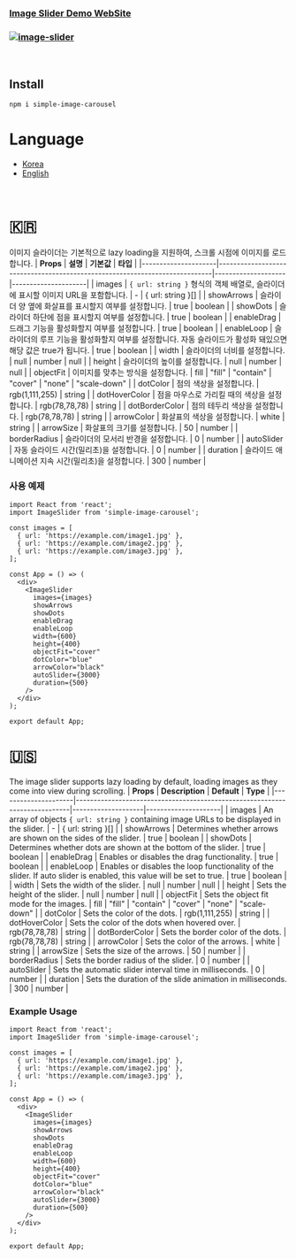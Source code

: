 ### [Image Slider Demo WebSite](https://heeeete.github.io/huipark-image-slider-demo/)
### [![image-slider](https://github.com/heeeete/huipark-image-slider/assets/101648575/ecbb7994-4dd2-437e-a738-ea5eabb6c54e)](https://heeeete.github.io/huipark-image-slider-demo/)
<br/>

## Install
```
npm i simple-image-carousel
```

# Language
* [Korea](#Korea)
* [English](#English)

<br/>

# 🇰🇷
이미지 슬라이더는 기본적으로 lazy loading을 지원하여, 스크롤 시점에 이미지를 로드합니다.
| **Props**            | **설명**                                                                   | **기본값**         | **타입**            |
|---------------------|----------------------------------------------------------------------------|--------------------|---------------------|
| images              | `{ url: string }` 형식의 객체 배열로, 슬라이더에 표시할 이미지 URL을 포함합니다. | -                  | { url: string }[]   |
| showArrows          | 슬라이더 양 옆에 화살표를 표시할지 여부를 설정합니다.                            | true               | boolean             |
| showDots            | 슬라이더 하단에 점을 표시할지 여부를 설정합니다.                                | true               | boolean             |
| enableDrag          | 드래그 기능을 활성화할지 여부를 설정합니다.                                   | true               | boolean             |
| enableLoop          | 슬라이더의 루프 기능을 활성화할지 여부를 설정합니다. 자동 슬라이드가 활성화 돼있으면 해당 값은 true가 됩니다.   | true               | boolean             |
| width               | 슬라이더의 너비를 설정합니다.                                                | null               | number \| null      |
| height              | 슬라이더의 높이를 설정합니다.                                               | null               | number \| null      |
| objectFit           | 이미지를 맞추는 방식을 설정합니다.                                           | fill               | "fill" \| "contain" \| "cover" \| "none" \| "scale-down" |
| dotColor            | 점의 색상을 설정합니다.                                                     | rgb(1,111,255)     | string              |
| dotHoverColor       | 점을 마우스로 가리킬 때의 색상을 설정합니다.                                 | rgb(78,78,78)      | string              |
| dotBorderColor      | 점의 테두리 색상을 설정합니다.                                               | rgb(78,78,78)      | string              |
| arrowColor          | 화살표의 색상을 설정합니다.                                                  | white              | string              |
| arrowSize           | 화살표의 크기를 설정합니다.                                                  | 50                 | number              |
| borderRadius        | 슬라이더의 모서리 반경을 설정합니다.                                          | 0                  | number              |
| autoSlider          | 자동 슬라이드 시간(밀리초)을 설정합니다.                                     | 0                  | number              |
| duration            | 슬라이드 애니메이션 지속 시간(밀리초)을 설정합니다.                           | 300                | number              |

### 사용 예제
```
import React from 'react';
import ImageSlider from 'simple-image-carousel';

const images = [
  { url: 'https://example.com/image1.jpg' },
  { url: 'https://example.com/image2.jpg' },
  { url: 'https://example.com/image3.jpg' },
];

const App = () => (
  <div>
    <ImageSlider 
      images={images} 
      showArrows 
      showDots 
      enableDrag 
      enableLoop 
      width={600} 
      height={400} 
      objectFit="cover" 
      dotColor="blue" 
      arrowColor="black" 
      autoSlider={3000} 
      duration={500} 
    />
  </div>
);

export default App;
```


# 🇺🇸
The image slider supports lazy loading by default, loading images as they come into view during scrolling.
| **Props**           | **Description**                                                            | **Default**        | **Type**            |
|---------------------|----------------------------------------------------------------------------|--------------------|---------------------|
| images              | An array of objects `{ url: string }` containing image URLs to be displayed in the slider. | -                  | { url: string }[]   |
| showArrows          | Determines whether arrows are shown on the sides of the slider.              | true               | boolean             |
| showDots            | Determines whether dots are shown at the bottom of the slider.              | true               | boolean             |
| enableDrag          | Enables or disables the drag functionality.                                 | true               | boolean             |
| enableLoop          | Enables or disables the loop functionality of the slider. If auto slider is enabled, this value will be set to true. | true               | boolean             |
| width               | Sets the width of the slider.                                               | null               | number \| null      |
| height              | Sets the height of the slider.                                              | null               | number \| null      |
| objectFit           | Sets the object fit mode for the images.                                    | fill               | "fill" \| "contain" \| "cover" \| "none" \| "scale-down" |
| dotColor            | Sets the color of the dots.                                                 | rgb(1,111,255)     | string              |
| dotHoverColor       | Sets the color of the dots when hovered over.                                | rgb(78,78,78)      | string              |
| dotBorderColor      | Sets the border color of the dots.                                          | rgb(78,78,78)      | string              |
| arrowColor          | Sets the color of the arrows.                                               | white              | string              |
| arrowSize           | Sets the size of the arrows.                                                | 50                 | number              |
| borderRadius        | Sets the border radius of the slider.                                       | 0                  | number              |
| autoSlider          | Sets the automatic slider interval time in milliseconds.                    | 0                  | number              |
| duration            | Sets the duration of the slide animation in milliseconds.                   | 300                | number              |


### Example Usage
```
import React from 'react';
import ImageSlider from 'simple-image-carousel';

const images = [
  { url: 'https://example.com/image1.jpg' },
  { url: 'https://example.com/image2.jpg' },
  { url: 'https://example.com/image3.jpg' },
];

const App = () => (
  <div>
    <ImageSlider 
      images={images} 
      showArrows 
      showDots 
      enableDrag 
      enableLoop 
      width={600} 
      height={400} 
      objectFit="cover" 
      dotColor="blue" 
      arrowColor="black" 
      autoSlider={3000} 
      duration={500} 
    />
  </div>
);

export default App;
```
